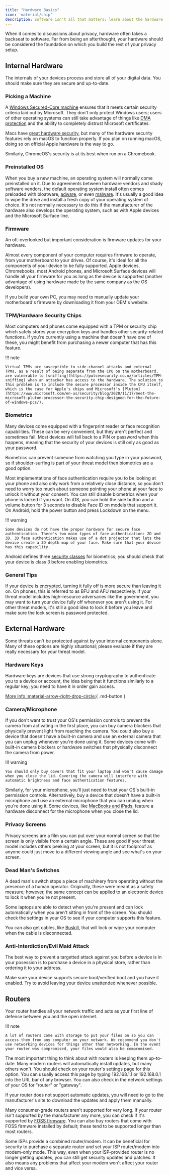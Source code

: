 ```yaml
---
title: "Hardware Basics"
icon: 'material/chip'
description: Software isn't all that matters; learn about the hardware tools you use every day to protect your privacy.
---
```


When it comes to discussions about privacy, hardware often takes a backseat to software. Far from being an afterthought, your hardware should be considered the foundation on which you build the rest of your privacy setup.

## Internal Hardware

The internals of your devices process and store all of your digital data. You should make sure they are secure and up-to-date.

### Picking a Machine

A [Windows Secured-Core machine](https://learn.microsoft.com/en-us/windows-hardware/design/device-experiences/oem-highly-secure-11) ensures that it meets certain security criteria laid out by Microsoft. They don't only protect Windows users; users of other operating systems can still take advantage of things like [DMA protection](https://learn.microsoft.com/en-us/windows/security/information-protection/kernel-dma-protection-for-thunderbolt) and the ability to completely distrust Microsoft certificates.

Macs have [great hardware security](https://support.apple.com/guide/security/welcome/web), but many of the hardware security features rely on macOS to function properly. If you plan on running macOS, doing so on official Apple hardware is the way to go.

Similarly, ChromeOS's security is at its best when run on a Chromebook.

### Preinstalled OS

When you buy a new machine, an operating system will normally come preinstalled on it. Due to agreements between hardware vendors and shady software vendors, the default operating system install often comes preloaded with bloatware, [adware](https://www.bleepingcomputer.com/news/technology/lenovo-gets-a-slap-on-the-wrist-for-superfish-adware-scandal/), or even [malware](https://www.zdnet.com/article/dell-poweredge-motherboards-ship-with-malware/). It's usually a good idea to wipe the drive and install a fresh copy of your operating system of choice. It's not normally necessary to do this if the manufacturer of the hardware also develops the operating system, such as with Apple devices and the Microsoft Surface line.

### Firmware

An oft-overlooked but important consideration is firmware updates for your hardware.

Almost every component of your computer requires firmware to operate, from your motherboard to your drives. Of course, it's ideal for all the components of your device to be fully supported. Apple devices, Chromebooks, most Android phones, and Microsoft Surface devices will handle all your firmware for you as long as the device is supported (another advantage of using hardware made by the same company as the OS developers).

If you build your own PC, you may need to manually update your motherboard's firmware by downloading it from your OEM's website.

### TPM/Hardware Security Chips

Most computers and phones come equipped with a TPM or security chip which safely stores your encryption keys and handles other security-related functions. If you're currently using a machine that doesn't have one of these, you might benefit from purchasing a newer computer that has this feature.

!!! note

    Virtual TPMs are susceptible to side-channel attacks and external TPMs, as a result of being separate from the CPU on the motherboard, are vulnerable to [sniffing](https://pulsesecurity.co.nz/articles/TPM-sniffing) when an attacker has access to the hardware. The solution to this problem is to include the secure processor inside the CPU itself, which is the case for Apple's chips and Microsoft's [Pluton](https://www.microsoft.com/en-us/security/blog/2020/11/17/meet-the-microsoft-pluton-processor-the-security-chip-designed-for-the-future-of-windows-pcs/).

### Biometrics

Many devices come equipped with a fingerprint reader or face recognition capabilities. These can be very convenient, but they aren't perfect and sometimes fail. Most devices will fall back to a PIN or password when this happens, meaning that the security of your devices is still only as good as your password.

Biometrics can prevent someone from watching you type in your password, so if shoulder-surfing is part of your threat model then biometrics are a good option.

Most implementations of face authentication require you to be looking at your phone and also only work from a relatively close distance, so you don't need to worry too much about someone pointing your phone at your face to unlock it without your consent. You can still disable biometrics when your phone is locked if you want. On iOS, you can hold the side button and a volume button for 3 seconds to disable Face ID on models that support it. On Android, hold the power button and press Lockdown on the menu.

!!! warning

    Some devices do not have the proper hardware for secure face authentication. There's two main types of face authentication: 2D and 3D. 3D face authentication makes use of a dot projector that lets the device create a 3D depth map of your face. Make sure that your device has this capability.
    
Android defines three [security classes](https://source.android.com/docs/security/features/biometric/measure#biometric-classes) for biometrics; you should check that your device is class 3 before enabling biometrics.

### General Tips

If your device is [encrypted](../encryption.md), turning it fully off is more secure than leaving it on. On phones, this is referred to as BFU and AFU respectively. If your threat model includes high-resource adversaries like the government, you may want to turn your device fully off whenever you aren't using it. For other threat models, it's still a good idea to lock it before you leave and make sure the lock screen is password protected.

## External Hardware

Some threats can't be protected against by your internal components alone. Many of these options are highly situational; please evaluate if they are really necessary for your threat model.

### Hardware Keys

Hardware keys are devices that use strong cryptography to authenticate you to a device or account, the idea being that it functions similarly to a regular key; you need to have it in order gain access.

[More Info :material-arrow-right-drop-circle:](../multi-factor-authentication/#hardware-security-keys){ .md-button }

### Camera/Microphone

If you don't want to trust your OS's permission controls to prevent the camera from activating in the first place, you can buy camera blockers that physically prevent light from reaching the camera. You could also buy a device that doesn't have a built-in camera and use an external camera that you can unplug whenever you're done using it. Some devices come with built-in camera blockers or hardware switches that physically disconnect the camera from power.

!!! warning

    You should only buy covers that fit your laptop and won't cause damage when you close the lid. Covering the camera will interfere with automatic brightness and face authentication features.

Similarly, for your microphone, you'll just need to trust your OS's built-in permission controls. Alternatively, buy a device that doesn't have a built-in microphone and use an external microphone that you can unplug when you're done using it. Some devices, like [MacBooks and iPads](https://support.apple.com/en-au/guide/security/secbbd20b00b/web), feature a hardware disconnect for the microphone when you close the lid.

### Privacy Screens

Privacy screens are a film you can put over your normal screen so that the screen is only visible from a certain angle. These are good if your threat model includes others peeking at your screen, but it is not foolproof as anyone could just move to a different viewing angle and see what's on your screen.

### Dead Man's Switches

A dead man's switch stops a piece of machinery from operating without the presence of a human operator. Originally, these were meant as a safety measure; however, the same concept can be applied to an electronic device to lock it when you're not present.

Some laptops are able to detect when you're present and can lock automatically when you aren't sitting in front of the screen. You should check the settings in your OS to see if your computer supports this feature.

You can also get cables, like [Buskill](https://www.buskill.in), that will lock or wipe your computer when the cable is disconnected.

### Anti-Interdiction/Evil Maid Attack

The best way to prevent a targetted attack against you before a device is in your posession is to purchase a device in a physical store, rather than ordering it to your address.

Make sure your device supports secure boot/verified boot and you have it enabled. Try to avoid leaving your device unattended whenever possible.

## Routers

Your router handles all your network traffic and acts as your first line of defense between you and the open internet.

!!! note

    A lot of routers come with storage to put your files on so you can access them from any computer on your network. We recommend you don't use networking devices for things other than networking. In the event your router was compromised, your files would also be compromised.

The most important thing to think about with routers is keeping them up-to-date. Many modern routers will automatically install updates, but many others won't. You should check on your router's settings page for this option. You can usually access this page by typing 192.168.1.1 or 192.168.0.1 into the URL bar of any browser. You can also check in the network settings of your OS for "router" or "gateway".

If your router does not support automatic updates, you will need to go to the manufacturer's site to download the updates and apply them manually.

Many consumer-grade routers aren't supported for very long. If your router isn't supported by the manufacturer any more, you can check if it's supported by [FOSS firmware](../router.md). You can also buy routers that come with FOSS firmware installed by default; these tend to be supported longer than most routers.

Some ISPs provide a combined router/modem. It can be beneficial for security to purchase a separate router and set your ISP router/modem into modem-only mode. This way, even when your ISP-provided router is no longer getting updates, you can still get security updates and patches. It also means any problems that affect your modem won't affect your router and vice versa.

